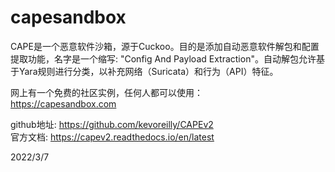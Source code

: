 # capesandbox

CAPE是一个恶意软件沙箱，源于Cuckoo。目的是添加自动恶意软件解包和配置提取功能，名字是一个缩写: "Config And Payload Extraction"。自动解包允许基于Yara规则进行分类，以补充网络（Suricata）和行为（API）特征。  

网上有一个免费的社区实例，任何人都可以使用：  
https://capesandbox.com  

github地址: https://github.com/kevoreilly/CAPEv2  
官方文档: https://capev2.readthedocs.io/en/latest  


2022/3/7  
